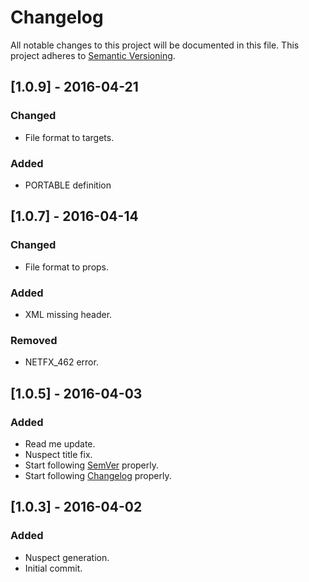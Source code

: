 # Changelog
All notable changes to this project will be documented in this file.
This project adheres to [Semantic Versioning](http://semver.org/).

## [1.0.9] - 2016-04-21
### Changed
- File format to targets.

### Added
- PORTABLE definition

## [1.0.7] - 2016-04-14
### Changed
- File format to props.

### Added
- XML missing header.

### Removed
- NETFX_462 error.

## [1.0.5] - 2016-04-03
### Added
- Read me update.
- Nuspect title fix.
- Start following [SemVer](http://semver.org) properly.
- Start following [Changelog](http://keepachangelog.com/) properly.

## [1.0.3] - 2016-04-02
### Added
- Nuspect generation.
- Initial commit.